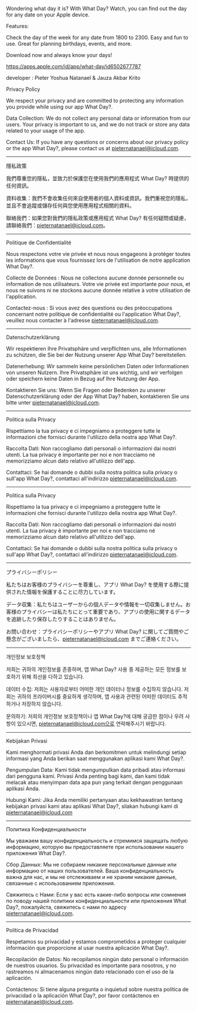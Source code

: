 Wondering what day it is? With What Day? Watch, you can find out the day for any date on your Apple device.

Features:

Check the day of the week for any date from 1800 to 2300.
Easy and fun to use.
Great for planning birthdays, events, and more.

Download now and always know your days!

https://apps.apple.com/id/app/what-day/id6502677787

developer : Pieter Yoshua Natanael & Jauza Akbar Krito


Privacy Policy

We respect your privacy and are committed to protecting any information you provide while using our app What Day?.

Data Collection: We do not collect any personal data or information from our users. Your privacy is important to us, and we do not track or store any data related to your usage of the app.

Contact Us: If you have any questions or concerns about our privacy policy or the app What Day?, please contact us at pieternatanael@icloud.com.

------


隱私政策

我們尊重您的隱私，並致力於保護您在使用我們的應用程式 What Day? 時提供的任何資訊。

資料收集：我們不會收集任何來自使用者的個人資料或資訊。我們重視您的隱私，並且不會追蹤或儲存任何與您使用應用程式相關的資料。

聯絡我們：如果您對我們的隱私政策或應用程式 What Day? 有任何疑問或疑慮，請聯絡我們：pieternatanael@icloud.com。


-------


Politique de Confidentialité

Nous respectons votre vie privée et nous nous engageons à protéger toutes les informations que vous fournissez lors de l'utilisation de notre application What Day?.

Collecte de Données : Nous ne collectons aucune donnée personnelle ou information de nos utilisateurs. Votre vie privée est importante pour nous, et nous ne suivons ni ne stockons aucune donnée relative à votre utilisation de l'application.

Contactez-nous : Si vous avez des questions ou des préoccupations concernant notre politique de confidentialité ou l'application What Day?, veuillez nous contacter à l'adresse pieternatanael@icloud.com.



---------

Datenschutzerklärung

Wir respektieren Ihre Privatsphäre und verpflichten uns, alle Informationen zu schützen, die Sie bei der Nutzung unserer App What Day? bereitstellen.

Datenerhebung: Wir sammeln keine persönlichen Daten oder Informationen von unseren Nutzern. Ihre Privatsphäre ist uns wichtig, und wir verfolgen oder speichern keine Daten in Bezug auf Ihre Nutzung der App.

Kontaktieren Sie uns: Wenn Sie Fragen oder Bedenken zu unserer Datenschutzerklärung oder der App What Day? haben, kontaktieren Sie uns bitte unter pieternatanael@icloud.com.


-----

Politica sulla Privacy

Rispettiamo la tua privacy e ci impegniamo a proteggere tutte le informazioni che fornisci durante l'utilizzo della nostra app What Day?.

Raccolta Dati: Non raccogliamo dati personali o informazioni dai nostri utenti. La tua privacy è importante per noi e non tracciamo né memorizziamo alcun dato relativo all'utilizzo dell'app.

Contattaci: Se hai domande o dubbi sulla nostra politica sulla privacy o sull'app What Day?, contattaci all'indirizzo pieternatanael@icloud.com.


-----

Politica sulla Privacy

Rispettiamo la tua privacy e ci impegniamo a proteggere tutte le informazioni che fornisci durante l'utilizzo della nostra app What Day?.

Raccolta Dati: Non raccogliamo dati personali o informazioni dai nostri utenti. La tua privacy è importante per noi e non tracciamo né memorizziamo alcun dato relativo all'utilizzo dell'app.

Contattaci: Se hai domande o dubbi sulla nostra politica sulla privacy o sull'app What Day?, contattaci all'indirizzo pieternatanael@icloud.com.

-------

プライバシーポリシー

私たちはお客様のプライバシーを尊重し、アプリ What Day? を使用する際に提供された情報を保護することに尽力しています。

データ収集：私たちはユーザーからの個人データや情報を一切収集しません。お客様のプライバシーは私たちにとって重要であり、アプリの使用に関するデータを追跡したり保存したりすることはありません。

お問い合わせ：プライバシーポリシーやアプリ What Day? に関してご質問やご懸念がございましたら、pieternatanael@icloud.com までご連絡ください。

------

개인정보 보호정책

저희는 귀하의 개인정보를 존중하며, 앱 What Day? 사용 중 제공하는 모든 정보를 보호하기 위해 최선을 다하고 있습니다.

데이터 수집: 저희는 사용자로부터 어떠한 개인 데이터나 정보를 수집하지 않습니다. 저희는 귀하의 프라이버시를 중요하게 생각하며, 앱 사용과 관련된 어떠한 데이터도 추적하거나 저장하지 않습니다.

문의하기: 저희의 개인정보 보호정책이나 앱 What Day?에 대해 궁금한 점이나 우려 사항이 있으시면, pieternatanael@icloud.com으로 연락해주시기 바랍니다.

------

Kebijakan Privasi

Kami menghormati privasi Anda dan berkomitmen untuk melindungi setiap informasi yang Anda berikan saat menggunakan aplikasi kami What Day?.

Pengumpulan Data: Kami tidak mengumpulkan data pribadi atau informasi dari pengguna kami. Privasi Anda penting bagi kami, dan kami tidak melacak atau menyimpan data apa pun yang terkait dengan penggunaan aplikasi Anda.

Hubungi Kami: Jika Anda memiliki pertanyaan atau kekhawatiran tentang kebijakan privasi kami atau aplikasi What Day?, silakan hubungi kami di pieternatanael@icloud.com


------


Политика Конфиденциальности

Мы уважаем вашу конфиденциальность и стремимся защищать любую информацию, которую вы предоставляете при использовании нашего приложения What Day?.

Сбор Данных: Мы не собираем никакие персональные данные или информацию от наших пользователей. Ваша конфиденциальность важна для нас, и мы не отслеживаем и не храним никакие данные, связанные с использованием приложения.

Свяжитесь с Нами: Если у вас есть какие-либо вопросы или сомнения по поводу нашей политики конфиденциальности или приложения What Day?, пожалуйста, свяжитесь с нами по адресу pieternatanael@icloud.com.

-----

Política de Privacidad

Respetamos su privacidad y estamos comprometidos a proteger cualquier información que proporcione al usar nuestra aplicación What Day?.

Recopilación de Datos: No recopilamos ningún dato personal o información de nuestros usuarios. Su privacidad es importante para nosotros, y no rastreamos ni almacenamos ningún dato relacionado con el uso de la aplicación.

Contáctenos: Si tiene alguna pregunta o inquietud sobre nuestra política de privacidad o la aplicación What Day?, por favor contáctenos en pieternatanael@icloud.com.
